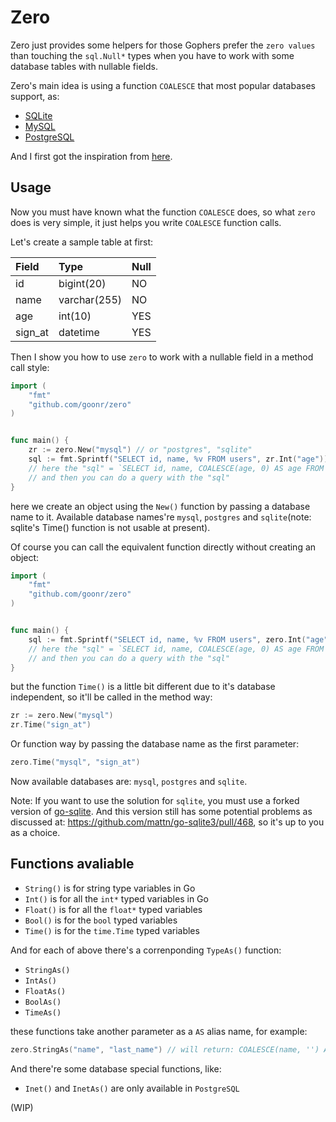 # Zero

Zero just provides some helpers for those Gophers prefer the `zero values` than touching the `sql.Null*` types when you have to work with some database tables with nullable fields.

Zero's main idea is using a function `COALESCE` that most popular databases support, as:

* [SQLite](https://sqlite.org/lang_corefunc.html#coalesce)
* [MySQL](https://dev.mysql.com/doc/refman/8.0/en/comparison-operators.html#function_coalesce)
* [PostgreSQL](https://www.postgresql.org/docs/current/static/functions-conditional.html#functions-coalesce-nvl-ifnull)

And I first got the inspiration from [here](https://github.com/go-sql-driver/mysql/issues/34#issuecomment-158391340).

## Usage

Now you must have known what the function `COALESCE` does, so what `zero` does is very simple, it just helps you write `COALESCE` function calls.

Let's create a sample table at first:

| Field   |  Type        | Null  |
| :-----  | :----------  | :---  |
| id      | bigint(20)   |  NO   |
| name    | varchar(255) |  NO   |
| age     | int(10)      |  YES  |
| sign_at | datetime     |  YES  |


Then I show you how to use `zero` to work with a nullable field in a method call style:

```go
import (
    "fmt"
    "github.com/goonr/zero"
)


func main() {
    zr := zero.New("mysql") // or "postgres", "sqlite"
    sql := fmt.Sprintf("SELECT id, name, %v FROM users", zr.Int("age"))
    // here the "sql" = `SELECT id, name, COALESCE(age, 0) AS age FROM users`
    // and then you can do a query with the "sql"
}
```

here we create an object using the `New()` function by passing a database name to it. Available database names're  `mysql`, `postgres` and `sqlite`(note: sqlite's Time() function is not usable at present).

Of course you can call the equivalent function directly without creating an object:

```go
import (
    "fmt"
    "github.com/goonr/zero"
)


func main() {
    sql := fmt.Sprintf("SELECT id, name, %v FROM users", zero.Int("age"))
    // here the "sql" = `SELECT id, name, COALESCE(age, 0) AS age FROM users`
    // and then you can do a query with the "sql"
}
```

but the function `Time()` is a little bit different due to it's database independent, so it'll be called in the method way:

```go
zr := zero.New("mysql")
zr.Time("sign_at")
```

Or function way by passing the database name as the first parameter:

```go
zero.Time("mysql", "sign_at")
```

Now available databases are: `mysql`, `postgres` and `sqlite`.

Note: If you want to use the solution for `sqlite`, you must use a forked version of [go-sqlite](https://github.com/goonr/go-sqlite3). And this version still has some potential problems as discussed at: https://github.com/mattn/go-sqlite3/pull/468, so it's up to you as a choice.

## Functions avaliable

* `String()` is for string type variables in Go
* `Int()` is for all the `int*` typed variables in Go
* `Float()` is for all the `float*` typed variables
* `Bool()` is for the `bool` typed variables
* `Time()` is for the `time.Time` typed variables


And for each of above there's a correnponding `TypeAs()` function:

* `StringAs()`
* `IntAs()`
* `FloatAs()`
* `BoolAs()`
* `TimeAs()`

these functions take another parameter as a `AS` alias name, for example:

```go
zero.StringAs("name", "last_name") // will return: COALESCE(name, '') AS last_name
```

And there're some database special functions, like:

* `Inet()` and `InetAs()` are only available in `PostgreSQL`

(WIP)
